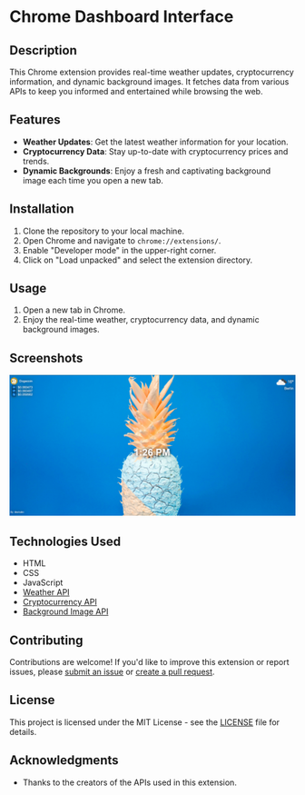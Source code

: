 # Chrome Dashboard Interface

## Description

This Chrome extension provides real-time weather updates, cryptocurrency information, and dynamic background images. It fetches data from various APIs to keep you informed and entertained while browsing the web.

## Features

- **Weather Updates**: Get the latest weather information for your location.
- **Cryptocurrency Data**: Stay up-to-date with cryptocurrency prices and trends.
- **Dynamic Backgrounds**: Enjoy a fresh and captivating background image each time you open a new tab.

## Installation

1. Clone the repository to your local machine.
2. Open Chrome and navigate to `chrome://extensions/`.
3. Enable "Developer mode" in the upper-right corner.
4. Click on "Load unpacked" and select the extension directory.

## Usage

1. Open a new tab in Chrome.
2. Enjoy the real-time weather, cryptocurrency data, and dynamic background images.

## Screenshots

![Screenshot 1](screenshot.png)


## Technologies Used

- HTML
- CSS
- JavaScript
- [Weather API](https://openweathermap.org/api)
- [Cryptocurrency API](https://www.coingecko.com/en/api)
- [Background Image API](https://unsplash.com/documentation) 

## Contributing

Contributions are welcome! If you'd like to improve this extension or report issues, please [submit an issue](https://github.com/nharjes/Chrome-Dashboard-Interface/issues) or [create a pull request](https://github.com/nharjes/Chrome-Dashboard-Interface/pulls).

## License

This project is licensed under the MIT License - see the [LICENSE](LICENSE) file for details.

## Acknowledgments

- Thanks to the creators of the APIs used in this extension.


